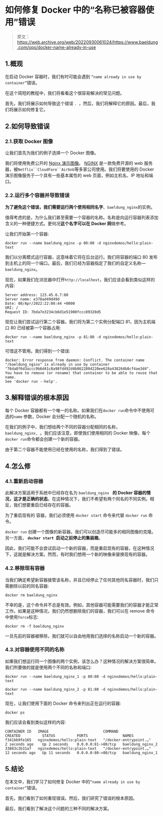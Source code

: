 # 如何修复 Docker 中的“名称已被容器使用”错误

> 原文：<https://web.archive.org/web/20220930061024/https://www.baeldung.com/ops/docker-name-already-in-use>

## 1.概观

在启动 Docker 容器时，我们有时可能会遇到 `“name already in use by container”`错误。

在这个简短的教程中，我们将看看这个很容易解决的常见问题。

首先，我们将展示如何导致这个错误 `. `，然后，我们将解释它的原因。最后，我们将展示如何修复它。

## 2.如何导致错误

### 2.1.获取 Docker 图像

让我们首先为我们的例子选择一个 Docker 图像。

我们将使用免费公开的 [Nginx 演示图像](https://web.archive.org/web/20220914190252/https://hub.docker.com/r/nginxdemos/hello/)。 [NGINX](https://web.archive.org/web/20220914190252/https://www.nginx.com/resources/glossary/nginx/) 是一款免费开源的 web 服务器，被`Netflix``CloudFare``Airbnb`等多家公司使用。我们将要使用的 Docker 演示图像服务于一个具有一些基本属性的 web 页面，例如主机名、IP 地址和端口。

### 2.2.运行多个容器并导致错误

**为了避免这个错误，我们需要运行两个使用相同名字**、`baeldung_nginx`的实例。

值得考虑的是，为什么我们甚至需要一个容器的名称。名称是向运行容器列表添加含义的一种便捷方式。更何况**这个名字可以在 Docker 网**做参考。

让我们开始第一个容器:

```
docker run --name baeldung_nginx -p 80:80 -d nginxdemos/hello:plain-text
```

我们以分离模式运行容器，这意味着它将在后台运行。我们将容器的端口 80 发布到主机上的同一个端口。最后，我们已经为容器指定了我们的自定义名称—`baeldung_nginx`。

现在，如果我们在浏览器中打开`http://localhost`，我们应该会看到类似这样的内容:

```
Server address: 123.45.6.7:80
Server name: e378ad49d49d
Date: 08/Apr/2022:22:08:44 +0000
URI: /
Request ID: 7bda7e3234cb6d1e51900fccc89320d5
```

现在让我们尝试运行第二个容器。我们将为第二个实例分配端口 81，因为主机端口 80 已经被第一个容器占用:

`docker run --name baeldung_nginx -p 81:80 -d nginxdemos/hello:plain-text`

可惜这不管用。我们得到一个错误:

```
docker: Error response from daemon: Conflict. The container name "/baeldung_nginx" is already in use by container "76da8f6d3accc9b6d41c8a98fd492d4b8622804220ee628a438264b8cf4ae3d4". 
You have to remove (or rename) that container to be able to reuse that name.
See 'docker run --help'.
```

## 3.解释错误的根本原因

每个 Docker 容器都有一个唯一的名称。如果我们在`docker run`命令中不使用可选的`name` 参数，Docker 会分配一个随机的名称。

在我们的例子中，我们想给两个不同的容器分配相同的名称，`baeldung_nginx, `。我们应该注意，即使我们使用相同的 Docker 映像，每个`docker run`命令都会创建一个新的容器。

由于第二个容器不能使用已经在使用的名称，我们得到了错误。

## 4.怎么修

### 4.1.重新启动容器

此解决方案适用于系统中已经存在名为 `baeldung_nginx ` **的 Docker 容器的情况，这才是正确的状态**。在这种情况下，我们不希望有两个同名的不同实例。相反，我们想要重启已经存在的容器。

为了重启现有的 容器，我们必须使用 `docker start` 命令来代替 `docker run` 命令。 

`docker run` 创建一个图像的新容器。我们可以创造尽可能多的相同图像的克隆。另一方面， **`docker start `启动之前停止的集装箱**。

因此，我们可能不会尝试启动一个新的容器，而是重启现有的容器，在这种情况下，这就是解决方案。然而，有时我们想用一个新的映像来替换现有的容器。

### 4.2.移除现有容器

当我们确定希望新容器接管该名称，并且已经停止了任何其他同名容器时，我们只需删除以前的同名容器:

```
docker rm baeldung_nginx
```

不幸的是，这个命令并不总是有效。例如，其他容器可能需要我们的容器才能正常工作。如果是这种情况，我们仍然想删除我们的容器，我们可以在 remove 命令中使用`force`标志:

```
docker rm -f baeldung_nginx
```

一旦先前的容器被移除，我们就可以自由地用我们选择的名称启动一个新的容器。

### 4.3.对容器使用不同的名称

如果我们想运行同一个图像的两个实例，该怎么办？这种情况的解决方案很简单。我们所要做的就是使用两个不同的名称和端口:

```
docker run --name baeldung_nginx_1 -p 80:80 -d nginxdemos/hello:plain-text
```

```
docker run --name baeldung_nginx_2 -p 81:80 -d nginxdemos/hello:plain-text
```

现在，让我们使用下面的 Docker 命令来列出正在运行的容器:

```
docker ps
```

我们应该会看到类似这样的内容:

```
CONTAINER ID   IMAGE                         COMMAND                  CREATED          STATUS          PORTS                NAMES
f341bb9fe165   nginxdemos/hello:plain-text   "/docker-entrypoint.…"   2 seconds ago    Up 2 seconds    0.0.0.0:81->80/tcp   baeldung_nginx_2
33883c2b31a7   nginxdemos/hello:plain-text   "/docker-entrypoint.…"   12 seconds ago   Up 11 seconds   0.0.0.0:80->80/tcp   baeldung_nginx_1
```

## 5.结论

在本文中，我们学习了如何修复 Docker 中的`“name already in use by container”`错误。

首先，我们看到了如何重现错误。然后，我们研究了错误的根本原因。

最后，我们看到了解决这个问题的三种不同的解决方案。
